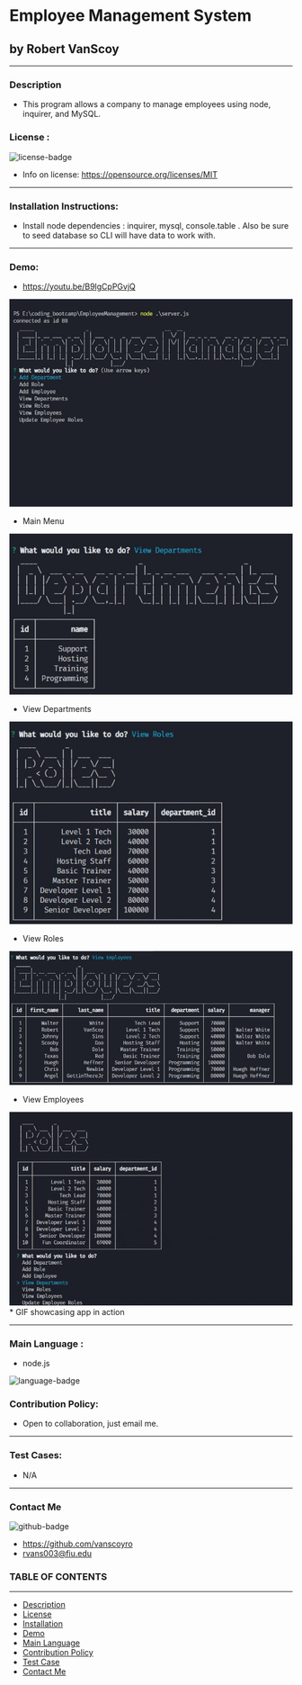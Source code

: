 
# Employee Management System
## by Robert VanScoy
_______________________________________________________________
### Description 
* This program allows a company to manage employees using node, inquirer, and MySQL.
  
### License : 
<img src='https://img.shields.io/badge/license-MIT-blue' alt="license-badge">
  
* Info on license: https://opensource.org/licenses/MIT
_______________________________________________________________
### Installation Instructions:

* Install node dependencies : inquirer, mysql, console.table . Also be sure to seed database so CLI will have data to work with.

_______________________________________________________________

### Demo:
* https://youtu.be/B9lgCpPGvjQ

<img src='assets/employee_1.JPG' alt="manager1">

* Main Menu

<img src='assets/employee_2.JPG' alt="manager2">

* View Departments

<img src='assets/employee_3.JPG' alt="manager3">

* View Roles

<img src='assets/employee_4.JPG' alt="manager4">

* View Employees

<img src='assets/employee_tracker.gif' alt="manager Gif">
* GIF showcasing app in action


_______________________________________________________________


### Main Language : 
* node.js
<img src = "https://img.shields.io/badge/node.js%20-%2343853D.svg" alt="language-badge">

### Contribution Policy: 
* Open to collaboration, just email me.
_______________________________________________________________
### Test Cases:
* N/A
_______________________________________________________________
### Contact Me 

<img src='https://img.shields.io/badge/github-vanscoyro-orange' alt="github-badge">

* https://github.com/vanscoyro
* rvans003@fiu.edu

### TABLE OF CONTENTS 
_______________________________________________________________
* [Description](#description)
* [License](#license-)
* [Installation](#installation-instructions)
* [Demo](#demo)
* [Main Language](#main-language-)
* [Contribution Policy](#contribution-policy)
* [Test Case](#test-cases)
* [Contact Me](#contact-me)



    
  
